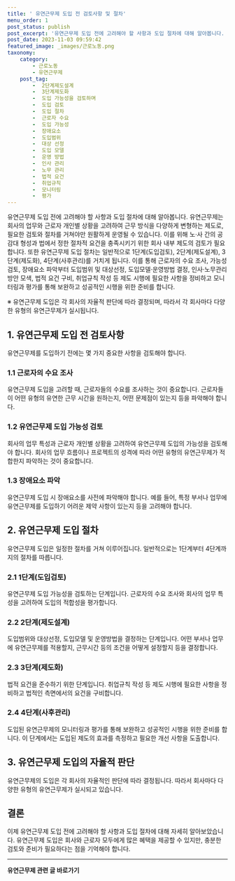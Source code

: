```yaml
---
title: ' 유연근무제 도입 전 검토사항 및 절차'
menu_order: 1
post_status: publish
post_excerpt: '유연근무제 도입 전에 고려해야 할 사항과 도입 절차에 대해 알아봅니다. 유연근무제는 회사의 업무와 근로자 개인별 상황을 고려하여 근무 방식을 다양하게 변형하는 제도로, 필요한 검토와 절차를 거쳐야만 원활하게 운영될 수 있습니다. 이를 위해 노 사 간의 공감대 형성과 법에서 정한 절차적 요건을 충족시키기 위한 회사 내부 제도의 검토가 필요합니다. 또한 유연근무제 도입 절차는 일반적으로 1단계 도입검토 , 2단계 제도설계 , 3단계 제도화 , 4단계 사후관리 를 거치게 됩니다. 이를 통해 근로자의 수요 조사, 가능성 검토, 장애요소 파악부터 도입범위 및 대상선정, 도입모델 운영방법 결정, 인사 노무관리 방안 모색, 법적 요건 구비, 취업규칙 작성 등 제도 시행에 필요한 사항을 정비하고 모니터링과 평가를 통해 보완하고 성공적인 시행을 위한 준비를 합니다.'
post_date: 2023-11-03 09:59:42
featured_image: _images/근로노동.png
taxonomy:
    category:
        - 근로노동
        - 유연근무제
    post_tag:
        -  2단계제도설계
        -  3단계제도화
        -  도입 가능성을 검토하며
        -  도입 검토
        -  도입 절차
        -  근로자 수요
        -  도입 가능성
        -  장애요소
        -  도입범위
        -  대상 선정
        -  도입 모델
        -  운영 방법
        -  인사 관리
        -  노무 관리
        -  법적 요건
        -  취업규칙
        -  모니터링
        -  평가
---
```


유연근무제 도입 전에 고려해야 할 사항과 도입 절차에 대해 알아봅니다. 유연근무제는 회사의 업무와 근로자 개인별 상황을 고려하여 근무 방식을 다양하게 변형하는 제도로, 필요한 검토와 절차를 거쳐야만 원활하게 운영될 수 있습니다. 이를 위해 노·사 간의 공감대 형성과 법에서 정한 절차적 요건을 충족시키기 위한 회사 내부 제도의 검토가 필요합니다. 또한 유연근무제 도입 절차는 일반적으로 1단계(도입검토), 2단계(제도설계), 3단계(제도화), 4단계(사후관리)를 거치게 됩니다. 이를 통해 근로자의 수요 조사, 가능성 검토, 장애요소 파악부터 도입범위 및 대상선정, 도입모델·운영방법 결정, 인사·노무관리 방안 모색, 법적 요건 구비, 취업규칙 작성 등 제도 시행에 필요한 사항을 정비하고 모니터링과 평가를 통해 보완하고 성공적인 시행을 위한 준비를 합니다.

※ 유연근무제 도입은 각 회사의 자율적 판단에 따라 결정되며, 따라서 각 회사마다 다양한 유형의 유연근무제가 실시됩니다.

## 1. 유연근무제 도입 전 검토사항

유연근무제를 도입하기 전에는 몇 가지 중요한 사항을 검토해야 합니다.

### 1.1 근로자의 수요 조사

유연근무제 도입을 고려할 때, 근로자들의 수요를 조사하는 것이 중요합니다. 근로자들이 어떤 유형의 유연한 근무 시간을 원하는지, 어떤 문제점이 있는지 등을 파악해야 합니다.

### 1.2 유연근무제 도입 가능성 검토

회사의 업무 특성과 근로자 개인별 상황을 고려하여 유연근무제 도입의 가능성을 검토해야 합니다. 회사의 업무 흐름이나 프로젝트의 성격에 따라 어떤 유형의 유연근무제가 적합한지 파악하는 것이 중요합니다.

### 1.3 장애요소 파악

유연근무제 도입 시 장애요소를 사전에 파악해야 합니다. 예를 들어, 특정 부서나 업무에 유연근무제를 도입하기 어려운 제약 사항이 있는지 등을 고려해야 합니다.

## 2. 유연근무제 도입 절차

유연근무제 도입은 일정한 절차를 거쳐 이루어집니다. 일반적으로는 1단계부터 4단계까지의 절차를 따릅니다.

### 2.1 1단계(도입검토)

유연근무제 도입 가능성을 검토하는 단계입니다. 근로자의 수요 조사와 회사의 업무 특성을 고려하여 도입의 적합성을 평가합니다.

### 2.2 2단계(제도설계)

도입범위와 대상선정, 도입모델 및 운영방법을 결정하는 단계입니다. 어떤 부서나 업무에 유연근무제를 적용할지, 근무시간 등의 조건을 어떻게 설정할지 등을 결정합니다.

### 2.3 3단계(제도화)

법적 요건을 준수하기 위한 단계입니다. 취업규칙 작성 등 제도 시행에 필요한 사항을 정비하고 법적인 측면에서의 요건을 구비합니다.

### 2.4 4단계(사후관리)

도입된 유연근무제의 모니터링과 평가를 통해 보완하고 성공적인 시행을 위한 준비를 합니다. 이 단계에서는 도입된 제도의 효과를 측정하고 필요한 개선 사항을 도출합니다.

## 3. 유연근무제 도입의 자율적 판단

유연근무제의 도입은 각 회사의 자율적인 판단에 따라 결정됩니다. 따라서 회사마다 다양한 유형의 유연근무제가 실시되고 있습니다.

## 결론

이제 유연근무제 도입 전에 고려해야 할 사항과 도입 절차에 대해 자세히 알아보았습니다. 유연근무제 도입은 회사와 근로자 모두에게 많은 혜택을 제공할 수 있지만, 충분한 검토와 준비가 필요하다는 점을 기억해야 합니다.
<!-- wp:separator -->
<hr class="wp-block-separator has-alpha-channel-opacity"/>
<!-- /wp:separator -->

<!-- wp:group {"backgroundColor":"base","layout":{"type":"constrained"}} -->
<div class="wp-block-group has-base-background-color has-background"><!-- wp:paragraph {"align":"center","fontSize":"medium"} -->
<p class="has-text-align-center has-large-font-size"><strong>유연근무제 관련 글 바로가기</strong></p>
<!-- /wp:paragraph -->


<!-- wp:latest-posts
{"categories":[{"id":11200,"count":19,"description":"","link":"https://uknowlaw.com/category/%ec%9c%a0%ec%97%b0%ea%b7%bc%eb%ac%b4%ec%a0%9c/","name":"유연근무제","slug":"유연근무제","taxonomy":"category","parent":0,"meta":[],"_links":{"self":[{"href":"https://uknowlaw.com/wp-json/wp/v2/categories/11200"}],"collection":[{"href":"https://uknowlaw.com/wp-json/wp/v2/categories"}],"about":[{"href":"https://uknowlaw.com/wp-json/wp/v2/taxonomies/category"}],"wp:post_type":[{"href":"https://uknowlaw.com/wp-json/wp/v2/posts?categories=11200"}],"curies":[{"name":"wp","href":"https://api.w.org/{rel}","templated":true}]}}],"postsToShow":100,"excerptLength":28,"postLayout":"grid","columns":2,"featuredImageAlign":"left","featuredImageSizeSlug":"large","fontSize":"small"} /--></div>
<!-- /wp:group -->